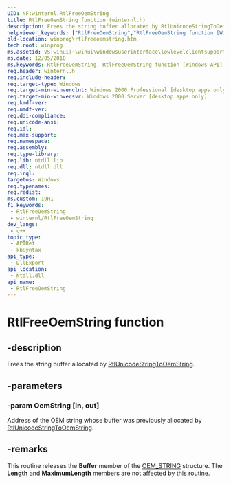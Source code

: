 ```yaml
---
UID: NF:winternl.RtlFreeOemString
title: RtlFreeOemString function (winternl.h)
description: Frees the string buffer allocated by RtlUnicodeStringToOemString.
helpviewer_keywords: ["RtlFreeOemString","RtlFreeOemString function [Windows API]","winprog.rtlfreeoemstring","winternl/RtlFreeOemString","winui.rtlfreeoemstring"]
old-location: winprog\rtlfreeoemstring.htm
tech.root: winprog
ms.assetid: VS|winui|~\winui\windowsuserinterface\lowlevelclientsupport\misc\rtlfreeoemstring.htm
ms.date: 12/05/2018
ms.keywords: RtlFreeOemString, RtlFreeOemString function [Windows API], winprog.rtlfreeoemstring, winternl/RtlFreeOemString, winui.rtlfreeoemstring
req.header: winternl.h
req.include-header: 
req.target-type: Windows
req.target-min-winverclnt: Windows 2000 Professional [desktop apps only]
req.target-min-winversvr: Windows 2000 Server [desktop apps only]
req.kmdf-ver: 
req.umdf-ver: 
req.ddi-compliance: 
req.unicode-ansi: 
req.idl: 
req.max-support: 
req.namespace: 
req.assembly: 
req.type-library: 
req.lib: ntdll.lib
req.dll: ntdll.dll
req.irql: 
targetos: Windows
req.typenames: 
req.redist: 
ms.custom: 19H1
f1_keywords:
 - RtlFreeOemString
 - winternl/RtlFreeOemString
dev_langs:
 - c++
topic_type:
 - APIRef
 - kbSyntax
api_type:
 - DllExport
api_location:
 - Ntdll.dll
api_name:
 - RtlFreeOemString
---
```


# RtlFreeOemString function


## -description

Frees the string buffer allocated by
    <a href="/windows/desktop/api/winternl/nf-winternl-rtlunicodestringtooemstring">RtlUnicodeStringToOemString</a>.

## -parameters

### -param OemString [in, out]

Address of the OEM string whose buffer
        was previously allocated by <a href="/windows/desktop/api/winternl/nf-winternl-rtlunicodestringtooemstring">RtlUnicodeStringToOemString</a>.

## -remarks

This routine releases the <b>Buffer</b> member of the <a href="/windows/desktop/api/winternl/ns-winternl-string">OEM_STRING</a> structure. The <b>Length</b> and <b>MaximumLength</b> members are not affected by this routine.